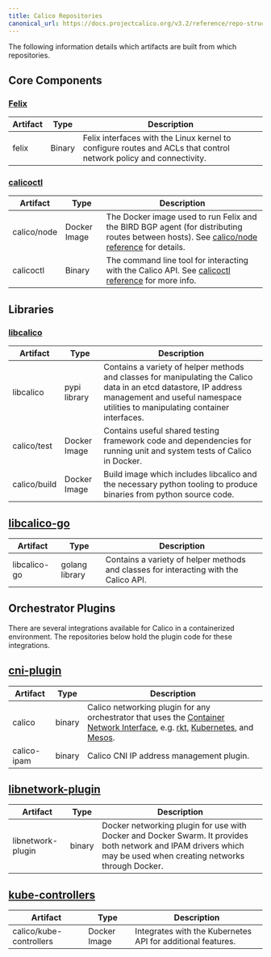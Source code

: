 ```yaml
---
title: Calico Repositories
canonical_url: https://docs.projectcalico.org/v3.2/reference/repo-structure
---
```


The following information details which artifacts are built from which
repositories.

## Core Components

### [Felix](https://github.com/projectcalico/felix)

| Artifact | Type | Description |
|---------|-------|-----------|
| felix | Binary | Felix interfaces with the Linux kernel to configure routes and ACLs that control network policy and connectivity. |


### [calicoctl](https://github.com/projectcalico/calicoctl)

| Artifact | Type | Description |
|---------|-------|-----------|
| calico/node | Docker Image |  The Docker image used to run Felix and the BIRD BGP agent (for distributing routes between hosts).  See [calico/node reference]({{site.baseurl}}/{{page.version}}/reference/architecture/components) for details. |
| calicoctl | Binary | The command line tool for interacting with the Calico API.  See [calicoctl reference]({{site.baseurl}}/{{page.version}}/reference/calicoctl) for more info. |

## Libraries

### [libcalico](https://github.com/projectcalico/libcalico)

| Artifact | Type | Description |
|---------|-------|-----------|
| libcalico | pypi library | Contains a variety of helper methods and classes for manipulating the Calico data in an etcd datastore, IP address management and useful namespace utilities to manipulating container interfaces. |
| calico/test | Docker Image | Contains useful shared testing framework code and dependencies for running unit and system tests of Calico in Docker. |
| calico/build | Docker Image | Build image which includes libcalico and the necessary python tooling to produce binaries from python source code. |

## [libcalico-go](https://github.com/projectcalico/libcalico-go)

| Artifact | Type | Description |
|---------|-------|-----------|
| libcalico-go | golang library | Contains a variety of helper methods and classes for interacting with the Calico API. |

## Orchestrator Plugins

There are several integrations available for Calico in a containerized
environment.  The repositories below hold the plugin code for these
integrations.

## [cni-plugin](https://github.com/projectcalico/cni-plugin)

| Artifact | Type | Description |
|---------|-------|-----------|
| calico | binary | Calico networking plugin for any orchestrator that uses the [Container Network Interface](https://github.com/appc/cni), e.g. [rkt](https://github.com/coreos/rkt), [Kubernetes](https://github.com/kubernetes/kubernetes), and [Mesos](https://github.com/apache/mesos). |
| calico-ipam | binary | Calico CNI IP address management plugin. |

## [libnetwork-plugin](https://github.com/projectcalico/libnetwork-plugin)

| Artifact | Type | Description |
|---------|-------|-----------|
| libnetwork-plugin | binary | Docker networking plugin for use with Docker and Docker Swarm. It provides both network and IPAM drivers which may be used when creating networks through Docker. |


## [kube-controllers](https://github.com/projectcalico/kube-controllers)

| Artifact | Type | Description |
|----------|-----|-------------|
| calico/kube-controllers | Docker Image | Integrates with the Kubernetes API for additional features. |
